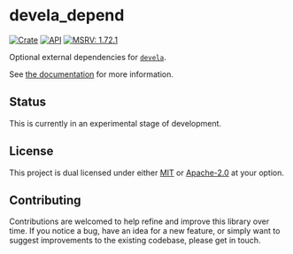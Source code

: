 # devela_depend

[![Crate](https://img.shields.io/crates/v/devela_depend.svg)](https://crates.io/crates/devela_depend)
[![API](https://docs.rs/devela_depend/badge.svg)](https://docs.rs/devela_depend/)
[![MSRV: 1.72.1](https://flat.badgen.net/badge/MSRV/1.72.1/purple)](https://releases.rs/docs/1.72.1/)

Optional external dependencies for [`devela`](https://crates.io/crates/devela).

See [the documentation](https://docs.rs/devela_depend/) for more information.

## Status

This is currently in an experimental stage of development.

## License
This project is dual licensed under either [MIT](LICENSE-MIT)
or [Apache-2.0](LICENSE-APACHE) at your option.

## Contributing

Contributions are welcomed to help refine and improve this library over time.
If you notice a bug, have an idea for a new feature, or simply want to suggest
improvements to the existing codebase, please get in touch.

